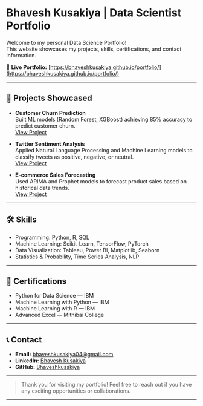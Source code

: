 # Bhavesh Kusakiya | Data Scientist Portfolio

Welcome to my personal Data Science Portfolio!  
This website showcases my projects, skills, certifications, and contact information.

🔗 **Live Portfolio:** [https://bhaveshkusakiya.github.io/portfolio/](https://bhaveshkusakiya.github.io/portfolio/)

---

## 📂 Projects Showcased

- **Customer Churn Prediction**  
  Built ML models (Random Forest, XGBoost) achieving 85% accuracy to predict customer churn.  
  [View Project](https://github.com/Bhaveshkusakiya/your-churn-project-link)

- **Twitter Sentiment Analysis**  
  Applied Natural Language Processing and Machine Learning models to classify tweets as positive, negative, or neutral.  
  [View Project](https://github.com/Bhaveshkusakiya/your-sentiment-analysis-link)

- **E-commerce Sales Forecasting**  
  Used ARIMA and Prophet models to forecast product sales based on historical data trends.  
  [View Project](https://github.com/Bhaveshkusakiya/your-sales-forecasting-link)

---

## 🛠️ Skills

- Programming: Python, R, SQL
- Machine Learning: Scikit-Learn, TensorFlow, PyTorch
- Data Visualization: Tableau, Power BI, Matplotlib, Seaborn
- Statistics & Probability, Time Series Analysis, NLP

---

## 📜 Certifications

- Python for Data Science — IBM
- Machine Learning with Python — IBM
- Machine Learning with R — IBM
- Advanced Excel — Mithibai College

---

## 📞 Contact

- **Email:** bhaveshkusakiya04@gmail.com  
- **LinkedIn:** [Bhavesh Kusakiya](https://www.linkedin.com/in/bhavesh-kusakiya-116a1b193)  
- **GitHub:** [Bhaveshkusakiya](https://github.com/Bhaveshkusakiya)

---

> Thank you for visiting my portfolio! Feel free to reach out if you have any exciting opportunities or collaborations.

---
